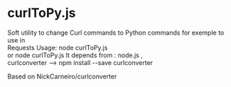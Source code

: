 # curlToPy.js
Soft utility to change Curl commands to Python commands for exemple to use in  
Requests
Usage:
     node curlToPy.js <CurlFileName> <WriteFileName>  
  or node curlToPy.js <CurlFileName>
It depends from : node.js ,  
             curlconverter  -->   npm install --save curlconverter
          
Based on    NickCarneiro/curlconverter      
             
             
